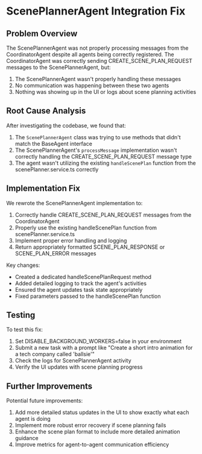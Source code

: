 # ScenePlannerAgent Integration Fix

## Problem Overview

The ScenePlannerAgent was not properly processing messages from the CoordinatorAgent despite all agents being correctly registered. The CoordinatorAgent was correctly sending CREATE_SCENE_PLAN_REQUEST messages to the ScenePlannerAgent, but:

1. The ScenePlannerAgent wasn't properly handling these messages
2. No communication was happening between these two agents 
3. Nothing was showing up in the UI or logs about scene planning activities

## Root Cause Analysis

After investigating the codebase, we found that:

1. The `ScenePlannerAgent` class was trying to use methods that didn't match the BaseAgent interface
2. The ScenePlannerAgent's `processMessage` implementation wasn't correctly handling the CREATE_SCENE_PLAN_REQUEST message type
3. The agent wasn't utilizing the existing `handleScenePlan` function from the scenePlanner.service.ts correctly

## Implementation Fix

We rewrote the ScenePlannerAgent implementation to:

1. Correctly handle CREATE_SCENE_PLAN_REQUEST messages from the CoordinatorAgent
2. Properly use the existing handleScenePlan function from scenePlanner.service.ts
3. Implement proper error handling and logging
4. Return appropriately formatted SCENE_PLAN_RESPONSE or SCENE_PLAN_ERROR messages

Key changes:
- Created a dedicated handleScenePlanRequest method
- Added detailed logging to track the agent's activities
- Ensured the agent updates task state appropriately
- Fixed parameters passed to the handleScenePlan function

## Testing

To test this fix:
1. Set DISABLE_BACKGROUND_WORKERS=false in your environment
2. Submit a new task with a prompt like "Create a short intro animation for a tech company called 'ballsie'"
3. Check the logs for ScenePlannerAgent activity
4. Verify the UI updates with scene planning progress

## Further Improvements

Potential future improvements:
1. Add more detailed status updates in the UI to show exactly what each agent is doing
2. Implement more robust error recovery if scene planning fails
3. Enhance the scene plan format to include more detailed animation guidance
4. Improve metrics for agent-to-agent communication efficiency 